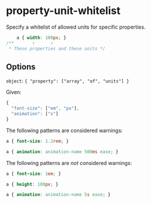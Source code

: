 # property-unit-whitelist

Specify a whitelist of allowed units for specific properties.

```css
    a { width: 100px; }
/**       ↑      ↑
 * These properties and these units */
```

## Options

`object`: `{
  "property": ["array", "of", "units"]
}`

Given:

```js
{
  "font-size": ["em", "px"],
  "animation": ["s"]
}
```

The following patterns are considered warnings:

```css
a { font-size: 1.2rem; }
```

```css
a { animation: animation-name 500ms ease; }
```

The following patterns are *not* considered warnings:

```css
a { font-size: 1em; }
```

```css
a { height: 100px; }
```

```css
a { animation: animation-name 5s ease; }
```

